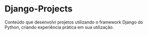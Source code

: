 # Django-Projects
Conteúdo que desenvolvi projetos utilizando o framework Django do Python, criando experiência prática em sua utilização.
